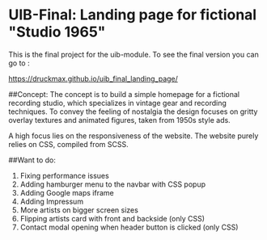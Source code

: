 # UIB-Final: Landing page for fictional "Studio 1965"

This is the final project for the uib-module. To see the final version you can go to :

https://druckmax.github.io/uib_final_landing_page/

##Concept:
The concept is to build a simple homepage for a fictional recording studio, which specializes in vintage gear and recording techniques. To convey the feeling of nostalgia the design focuses on gritty overlay textures and animated figures, taken from 1950s style ads.

A high focus lies on the responsiveness of the website. The website purely relies on CSS, compiled from SCSS.

##Want to do:
1. Fixing performance issues
2. Adding hamburger menu to the navbar with CSS popup
3. Adding Google maps iframe
4. Adding Impressum
5. More artists on bigger screen sizes
6. Flipping artists card with front and backside (only CSS)
7. Contact modal opening when header button is clicked (only CSS)

